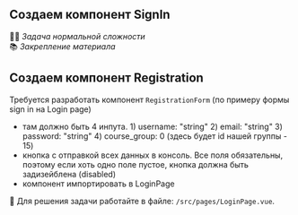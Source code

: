## Создаем компонент SignIn

👷🏻 _Задача нормальной сложности_\
📚 _Закрепление материала_

## Создаем компонент Registration

Требуется разработать компонент `RegistrationForm` (по примеру формы sign in на Login page)

- там должно быть 4 инпута. 1) username: "string" 2) email: "string" 3) password: "string" 4) course_group: 0 (здесь будет id нашей группы - 15)
- кнопка с отправкой всех данных в консоль. Все поля обязательны, поэтому если хоть одно поле пустое, кнопка должна быть задизейблена (disabled)
- компонент импортировать в LoginPage


📝 Для решения задачи работайте в файле: `/src/pages/LoginPage.vue`.


